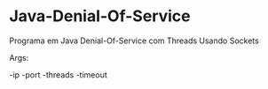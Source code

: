 # Java-Denial-Of-Service

Programa em Java
Denial-Of-Service com Threads
Usando Sockets

Args:

-ip <ip> 
-port <port>
-threads <threads>
-timeout <timeout>